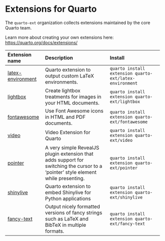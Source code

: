 
# Extensions for Quarto

The `quarto-ext` organization collects extensions maintained by the core Quarto team.

Learn more about creating your own extensions here: <https://quarto.org/docs/extensions/>

| Extension name                                                       | Description                                                                                                                       | Install                                                 |
|:---------------------------------------------------------------------|:----------------------------------------------------------------------------------------------------------------------------------|:--------------------------------------------------------|
| [latex-environment](https://github.com/quarto-ext/latex-environment) | Quarto extension to output custom LaTeX environments.                                                                             | `quarto install extension quarto-ext/latex-environment` |
| [lightbox](https://github.com/quarto-ext/lightbox)                   | Create lightbox treatments for images in your HTML documents.                                                                     | `quarto install extension quarto-ext/lightbox`          |
| [fontawesome](https://github.com/quarto-ext/fontawesome)             | Use Font Awesome icons in HTML and PDF documents.                                                                                 | `quarto install extension quarto-ext/fontawesome`       |
| [video](https://github.com/quarto-ext/video)                         | Video Extension for Quarto                                                                                                        | `quarto install extension quarto-ext/video`             |
| [pointer](https://github.com/quarto-ext/pointer)                     | A very simple RevealJS plugin extension that adds support for switching the cursor to a ‘pointer’ style element while presenting. | `quarto install extension quarto-ext/pointer`           |
| [shinylive](https://github.com/quarto-ext/shinylive)                 | Quarto extension to embed Shinylive for Python applications                                                                       | `quarto install extension quarto-ext/shinylive`         |
| [fancy-text](https://github.com/quarto-ext/fancy-text)               | Output nicely formatted versions of fancy strings such as LaTeX and BibTeX in multiple formats.                                   | `quarto install extension quarto-ext/fancy-text`        |
